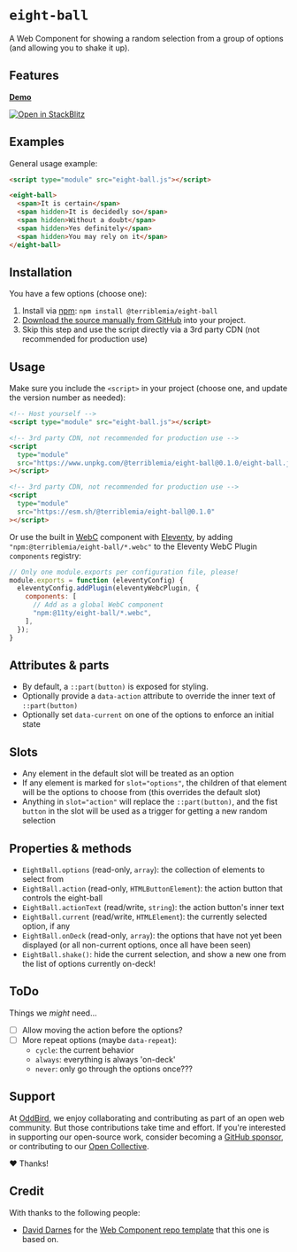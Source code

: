 # `eight-ball`

A Web Component for
showing a random selection
from a group of options
(and allowing you to shake it up).

## Features


**[Demo](https://mirisuzanne.github.io/eight-ball/index.html)**

[![Open in StackBlitz][]](https://stackblitz.com/~/github.com/mirisuzanne/eight-ball?file=eight-ball.js&initialPath=/index.html)

[Open in StackBlitz]: https://developer.stackblitz.com/img/open_in_stackblitz.svg

## Examples

General usage example:

```html
<script type="module" src="eight-ball.js"></script>

<eight-ball>
  <span>It is certain</span>
  <span hidden>It is decidedly so</span>
  <span hidden>Without a doubt</span>
  <span hidden>Yes definitely</span>
  <span hidden>You may rely on it</span>
</eight-ball>
```

## Installation

You have a few options (choose one):

1. Install via
   [npm](https://www.npmjs.com/package/@terriblemia/eight-ball):
   `npm install @terriblemia/eight-ball`
2. [Download the source manually from GitHub](https://github.com/mirisuzanne/eight-ball/releases)
   into your project.
3. Skip this step
   and use the script directly
   via a 3rd party CDN
   (not recommended for production use)

## Usage

Make sure you include the `<script>` in your project
(choose one, and update the version number as needed):

```html
<!-- Host yourself -->
<script type="module" src="eight-ball.js"></script>
```

```html
<!-- 3rd party CDN, not recommended for production use -->
<script
  type="module"
  src="https://www.unpkg.com/@terriblemia/eight-ball@0.1.0/eight-ball.js"
></script>
```

```html
<!-- 3rd party CDN, not recommended for production use -->
<script
  type="module"
  src="https://esm.sh/@terriblemia/eight-ball@0.1.0"
></script>
```

Or use the built in
[WebC](https://www.11ty.dev/docs/languages/webc/) component
with [Eleventy](https://www.11ty.dev/docs/),
by adding `"npm:@terriblemia/eight-ball/*.webc"`
to the Eleventy WebC Plugin `components` registry:

```js
// Only one module.exports per configuration file, please!
module.exports = function (eleventyConfig) {
  eleventyConfig.addPlugin(eleventyWebcPlugin, {
    components: [
      // Add as a global WebC component
      "npm:@11ty/eight-ball/*.webc",
    ],
  });
}
```

## Attributes & parts

- By default,
  a `::part(button)` is exposed
  for styling.
- Optionally provide a `data-action`
  attribute to override
  the inner text of `::part(button)`
- Optionally set `data-current`
  on one of the options
  to enforce an initial state

## Slots

- Any element in the default slot
  will be treated as an option
- If any element is marked for
  `slot="options"`,
  the children of that element
  will be the options to choose from
  (this overrides the default slot)
- Anything in `slot="action"`
  will replace the `::part(button)`,
  and the fist `button` in the slot
  will be used as a trigger
  for getting a new random selection

## Properties & methods

- `EightBall.options` (read-only, `array`):
  the collection of elements to select from
- `EightBall.action` (read-only, `HTMLButtonElement`):
  the action button that controls the eight-ball
- `EightBall.actionText` (read/write, `string`):
  the action button's inner text
- `EightBall.current` (read/write, `HTMLElement`):
  the currently selected option, if any
- `EightBall.onDeck` (read-only, `array`):
  the options that have not yet been displayed
  (or all non-current options,
  once all have been seen)
- `EightBall.shake()`:
  hide the current selection,
  and show a new one from the list
  of options currently on-deck!

## ToDo

Things we _might_ need…

- [ ] Allow moving the action before the options?
- [ ] More repeat options (maybe `data-repeat`):
  - `cycle`: the current behavior
  - `always`: everything is always 'on-deck'
  - `never`: only go through the options once???

## Support

At [OddBird](https://oddbird.net/),
we enjoy collaborating and contributing
as part of an open web community.
But those contributions take time and effort.
If you're interested in supporting our
open-source work,
consider becoming a
[GitHub sponsor](https://github.com/sponsors/oddbird),
or contributing to our
[Open Collective](https://opencollective.com/oddbird-open-source).

❤️ Thanks!

## Credit

With thanks to the following people:

- [David Darnes](https://darn.es/) for the
  [Web Component repo template](https://github.com/daviddarnes/component-template)
  that this one is based on.
